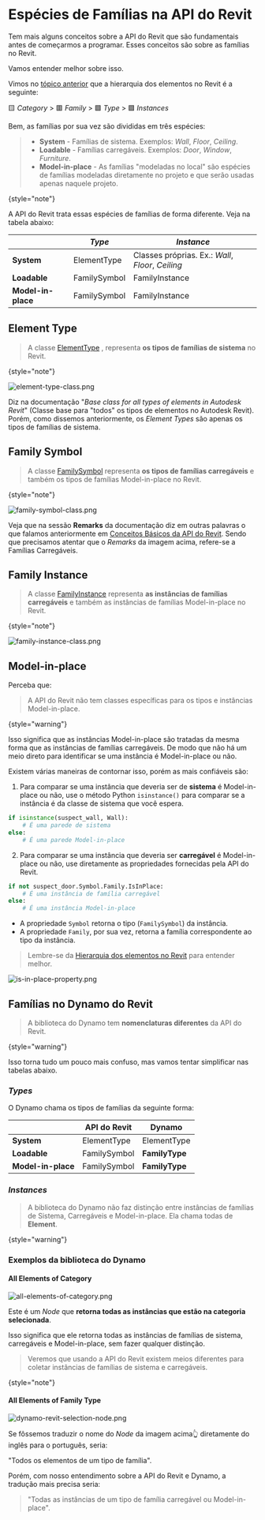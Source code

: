# Espécies de Famílias na API do Revit

Tem mais alguns conceitos sobre a API do Revit que são fundamentais antes de começarmos a programar. Esses conceitos são sobre as famílias no Revit.

Vamos entender melhor sobre isso.

Vimos no [tópico anterior](Conceitos-Basicos.md) que a hierarquia dos elementos no Revit é a seguinte:

🟨 _Category_ > 🟥 _Family_ > 🟩 _Type_ > 🟪 _Instances_

Bem, as famílias por sua vez são divididas em três espécies: 

> * **System** - Famílias de sistema. Exemplos: _Wall_, _Floor_, _Ceiling_.
> * **Loadable** - Famílias carregáveis. Exemplos: _Door_, _Window_, _Furniture_. 
> * **Model-in-place** - As famílias "modeladas no local" são espécies de famílias modeladas diretamente no projeto e que serão usadas apenas naquele projeto.
> 
{style="note"}

A API do Revit trata essas espécies de famílias de forma diferente. Veja na tabela abaixo:

|                    | _**Type**_   | _**Instance**_                                    |
|--------------------|--------------|---------------------------------------------------|
| **System**         | ElementType  | Classes próprias. Ex.: _Wall_, _Floor_, _Ceiling_ |
| **Loadable**       | FamilySymbol | FamilyInstance                                    |
| **Model-in-place** | FamilySymbol | FamilyInstance                                    |       

## Element Type

> A classe [ElementType](https://www.revitapidocs.com/2024/ffb18296-0448-559c-580c-7857cbcdc094.htm) ,
> representa **os tipos de famílias de sistema** no Revit.
> 
{style="note"}

![element-type-class.png](element-type-class.png)

Diz na documentação "_Base class for all types of elements in Autodesk Revit_" (Classe base para "todos" os tipos de elementos no Autodesk Revit).
Porém, como dissemos anteriormente, os _Element Types_ são apenas os tipos de famílias de sistema.

## Family Symbol

> A classe [FamilySymbol](https://www.revitapidocs.com/2024/a1acaed0-6a62-4c1d-94f5-4e27ce0923d3.htm) 
> representa **os tipos de famílias carregáveis** e também os tipos de famílias Model-in-place no Revit.
> 
{style="note"}

![family-symbol-class.png](family-symbol-class.png)

Veja que na sessão **Remarks** da documentação diz em outras palavras o que falamos anteriormente em [Conceitos Básicos
da API do Revit](Conceitos-Basicos.md). Sendo que precisamos atentar que o _Remarks_ da imagem acima, refere-se a Famílias Carregáveis.

## Family Instance

> A classe [FamilyInstance](https://www.revitapidocs.com/2024/7b1b3b3b-0b3b-4b3b-8b3b-3b3b3b3b3b3b.htm) 
> representa **as instâncias de famílias carregáveis** e também as instâncias de famílias Model-in-place no Revit.
> 
{style="note"}

![family-instance-class.png](family-instance-class.png)

## Model-in-place

Perceba que:

> A API do Revit não tem classes específicas para os tipos e instâncias Model-in-place.
> 
{style="warning"}

Isso significa que as instâncias Model-in-place são tratadas da mesma forma que as instâncias de famílias carregáveis. 
De modo que não há um meio direto para identificar se uma instância é Model-in-place ou não.

Existem várias maneiras de contornar isso, porém as mais confiáveis são:

1. Para comparar se uma instância que deveria ser de **sistema** é Model-in-place ou não, use o método Python
`isinstance()` para comparar se a instância é da classe de sistema que você espera.
```python
if isinstance(suspect_wall, Wall):
    # É uma parede de sistema
else:
    # É uma parede Model-in-place
```

2. Para comparar se uma instância que deveria ser **carregável** é Model-in-place ou não, use diretamente as propriedades
      fornecidas pela API do Revit.
```python
if not suspect_door.Symbol.Family.IsInPlace:
    # É uma instância de família carregável
else:
    # É uma instância Model-in-place
```
* A propriedade `Symbol` retorna o tipo (`FamilySymbol`) da instância.
* A propriedade `Family`, por sua vez, retorna a família correspondente ao tipo da instância.

> Lembre-se da [Hierarquia dos elementos no Revit](Conceitos-Basicos.md#hierarquia-dos-elementos-no-revit) para entender melhor.

![is-in-place-property.png](is-in-place-property.png)

## Famílias no Dynamo do Revit

> A biblioteca do Dynamo tem **nomenclaturas diferentes** da API do Revit.
> 
{style="warning"}

Isso torna tudo um pouco mais confuso, mas vamos tentar simplificar nas tabelas abaixo.

### _Types_

O Dynamo chama os tipos de famílias da seguinte forma:

|                    | API do Revit | Dynamo         |
|--------------------|--------------|----------------|
| **System**         | ElementType  | ElementType    |
| **Loadable**       | FamilySymbol | **FamilyType** |
| **Model-in-place** | FamilySymbol | **FamilyType** |

### _Instances_

> A biblioteca do Dynamo não faz distinção entre instâncias de famílias de Sistema, Carregáveis e Model-in-place. 
> Ela chama todas de **Element**.
> 
{style="warning"}

### Exemplos da biblioteca do Dynamo

#### All Elements of Category

![all-elements-of-category.png](all-elements-of-category.png)

Este é um _Node_ que **retorna todas as instâncias que estão na categoria selecionada**.

Isso significa que ele retorna todas as instâncias de famílias de sistema, carregáveis e Model-in-place, 
sem fazer qualquer distinção.

> Veremos que usando a API do Revit existem meios diferentes para coletar instâncias de famílias de sistema e carregáveis.
> 
{style="note"}

#### All Elements of Family Type

![dynamo-revit-selection-node.png](dynamo-revit-selection-node.png)

Se fôssemos traduzir o nome do _Node_ da imagem acima👆 diretamente do inglês para o português, seria:

"Todos os elementos de um tipo de família".

Porém, com nosso entendimento sobre a API do Revit e Dynamo, a tradução mais precisa seria:

> "Todas as instâncias de um tipo de família carregável ou Model-in-place".
